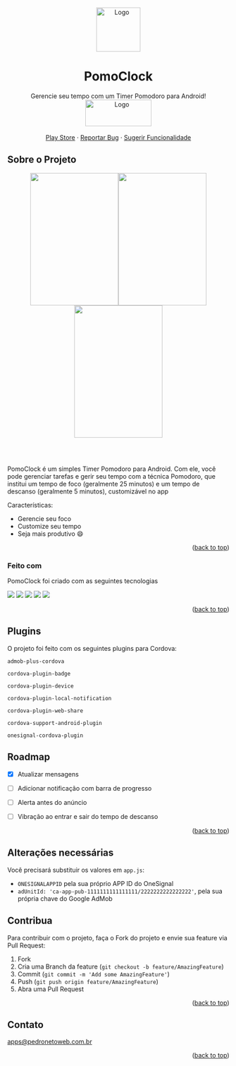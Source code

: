 <!-- Improved compatibility of back to top link: See: https://github.com/othneildrew/Best-README-Template/pull/73 -->
<a name="readme-top"></a>
<!--
*** Thanks for checking out the Best-README-Template. If you have a suggestion
*** that would make this better, please fork the repo and create a pull request
*** or simply open an issue with the tag "enhancement".
*** Don't forget to give the project a star!
*** Thanks again! Now go create something AMAZING! :D
-->



<!-- PROJECT SHIELDS -->
<!--
*** I'm using markdown "reference style" links for readability.
*** Reference links are enclosed in brackets [ ] instead of parentheses ( ).
*** See the bottom of this document for the declaration of the reference variables
*** for contributors-url, forks-url, etc. This is an optional, concise syntax you may use.
*** https://www.markdownguide.org/basic-syntax/#reference-style-links
-->



<!-- PROJECT LOGO -->
<br />
<div align="center">
    <img src="https://raw.githubusercontent.com/pedropamn/PomoClock/main/www/img/pomodoro.ico" alt="Logo" width="100" height="100">


  <h1 align="center">PomoClock</h1>

  <p align="center">
    Gerencie seu tempo com um Timer Pomodoro para Android!
    <br />
    <a target="_blank" href="https://play.google.com/store/apps/details?id=com.pamn.pomoclock&hl=gsw"><img src="https://play.google.com/intl/pt-BR/badges/static/images/badges/pt-br_badge_web_generic.png" alt="Logo" width="150" height="60"></a>
    <br />
    <br />
    <a href="https://play.google.com/store/apps/details?id=com.pamn.pomoclock&hl=gsw">Play Store</a>
    ·
    <a href="https://github.com/pedropamn/PomoClock/issues">Reportar Bug</a>
    ·
    <a href="https://github.com/pedropamn/PomoClock/issues">Sugerir Funcionalidade</a>
  </p>
</div>




<!-- ABOUT THE PROJECT -->
## Sobre o Projeto

<div align="center">
  <img src="https://play-lh.googleusercontent.com/pyCSpYMJq9gbGEsWa3rX8eHBrV2wgfSu67w-bDy76SKkHzSeanLQh-G2l0PFwx_h3Iw=w2560-h1440-rw" width="200" height="300" /><img src="https://play-lh.googleusercontent.com/rC-9ewUFUMd7smg3nD298TQztGyxungkSuyjJU4eJiFTgeovHELDG8XzFvr2w-Zd9nE=w2560-h1440-rw" width="200" height="300"/><img src="https://play-lh.googleusercontent.com/oL9eY1yp5RcKb6RIwe_fVDESST9UcVd2BUXqg_OF-yWmQPfS-vOVMCdf7xQHGy1YHg=w2560-h1440-rw" width="200" height="300"/>
</div>

<br><br>

PomoClock é um simples Timer Pomodoro para Android. Com ele, você pode gerenciar tarefas e gerir seu tempo com a técnica Pomodoro, que institui um tempo de foco (geralmente 25 minutos) e um tempo de descanso (geralmente 5 minutos), customizável no app

Características:
* Gerencie seu foco
* Customize seu tempo
* Seja mais produtivo :smile:


<p align="right">(<a href="#readme-top">back to top</a>)</p>



### Feito com

PomoClock foi criado com as seguintes tecnologias

<img src="https://img.shields.io/badge/-Framework7-red?style=for-the-badge&logo=framework7&logoColor=white"></img>
<img src="https://img.shields.io/badge/-Javascript-yellow?style=for-the-badge&logo=javascript&logoColor=white"></img>
<img src="https://img.shields.io/badge/-CSS-orange?style=for-the-badge&logo=css3&logoColor=white"></img>
<img src="https://img.shields.io/badge/-HTML-blue?style=for-the-badge&logo=html5&logoColor=white"></img>
<img src="https://img.shields.io/badge/-Cordova-black?style=for-the-badge&logo=apachecordova&logoColor=white"></img>


<p align="right">(<a href="#readme-top">back to top</a>)</p>


## Plugins

O projeto foi feito com os seguintes plugins para Cordova:

`admob-plus-cordova`

`cordova-plugin-badge`

`cordova-plugin-device`

`cordova-plugin-local-notification`

`cordova-plugin-web-share`

`cordova-support-android-plugin`

`onesignal-cordova-plugin`


<!-- ROADMAP -->
## Roadmap

- [x] Atualizar mensagens
- [ ] Adicionar notificação com barra de progresso
- [ ] Alerta antes do anúncio
- [ ] Vibração ao entrar e sair do tempo de descanso


<p align="right">(<a href="#readme-top">back to top</a>)</p>

<!-- CONTRIBUTING -->
## Alterações necessárias

Você precisará substituir os valores em `app.js`:

* `ONESIGNALAPPID` pela sua próprio APP ID do OneSignal
* `adUnitId: 'ca-app-pub-1111111111111111/2222222222222222'`, pela sua própria chave do Google AdMob


<!-- CONTRIBUTING -->
## Contribua

Para contribuir com o projeto, faça o Fork do projeto e envie sua feature via Pull Request:

1. Fork
2. Cria uma Branch da feature (`git checkout -b feature/AmazingFeature`)
3. Commit (`git commit -m 'Add some AmazingFeature'`)
4. Push (`git push origin feature/AmazingFeature`)
5. Abra uma Pull Request




<p align="right">(<a href="#readme-top">back to top</a>)</p>

<!-- CONTACT -->
## Contato

apps@pedronetoweb.com.br


<p align="right">(<a href="#readme-top">back to top</a>)</p>



<!-- MARKDOWN LINKS & IMAGES -->
<!-- https://www.markdownguide.org/basic-syntax/#reference-style-links -->
[contributors-shield]: https://img.shields.io/github/contributors/othneildrew/Best-README-Template.svg?style=for-the-badge
[contributors-url]: https://github.com/othneildrew/Best-README-Template/graphs/contributors
[forks-shield]: https://img.shields.io/github/forks/othneildrew/Best-README-Template.svg?style=for-the-badge
[forks-url]: https://github.com/othneildrew/Best-README-Template/network/members
[stars-shield]: https://img.shields.io/github/stars/othneildrew/Best-README-Template.svg?style=for-the-badge
[stars-url]: https://github.com/othneildrew/Best-README-Template/stargazers
[issues-shield]: https://img.shields.io/github/issues/othneildrew/Best-README-Template.svg?style=for-the-badge
[issues-url]: https://github.com/othneildrew/Best-README-Template/issues
[license-shield]: https://img.shields.io/github/license/othneildrew/Best-README-Template.svg?style=for-the-badge
[license-url]: https://github.com/othneildrew/Best-README-Template/blob/master/LICENSE.txt
[linkedin-shield]: https://img.shields.io/badge/-LinkedIn-black.svg?style=for-the-badge&logo=linkedin&colorB=555
[linkedin-url]: https://linkedin.com/in/othneildrew
[product-screenshot]: images/screenshot.png
[Next.js]: https://img.shields.io/badge/next.js-000000?style=for-the-badge&logo=nextdotjs&logoColor=white
[Next-url]: https://nextjs.org/
[React.js]: https://img.shields.io/badge/React-20232A?style=for-the-badge&logo=react&logoColor=61DAFB
[React-url]: https://reactjs.org/
[Vue.js]: https://img.shields.io/badge/Vue.js-35495E?style=for-the-badge&logo=vuedotjs&logoColor=4FC08D
[Vue-url]: https://vuejs.org/
[Angular.io]: https://img.shields.io/badge/Angular-DD0031?style=for-the-badge&logo=angular&logoColor=white
[Angular-url]: https://angular.io/
[Svelte.dev]: https://img.shields.io/badge/Svelte-4A4A55?style=for-the-badge&logo=svelte&logoColor=FF3E00
[Svelte-url]: https://svelte.dev/
[Laravel.com]: https://img.shields.io/badge/Laravel-FF2D20?style=for-the-badge&logo=laravel&logoColor=white
[Laravel-url]: https://laravel.com
[Bootstrap.com]: https://img.shields.io/badge/Bootstrap-563D7C?style=for-the-badge&logo=bootstrap&logoColor=white
[Bootstrap-url]: https://getbootstrap.com
[JQuery.com]: https://img.shields.io/badge/jQuery-0769AD?style=for-the-badge&logo=jquery&logoColor=white
[JQuery-url]: https://jquery.com 
